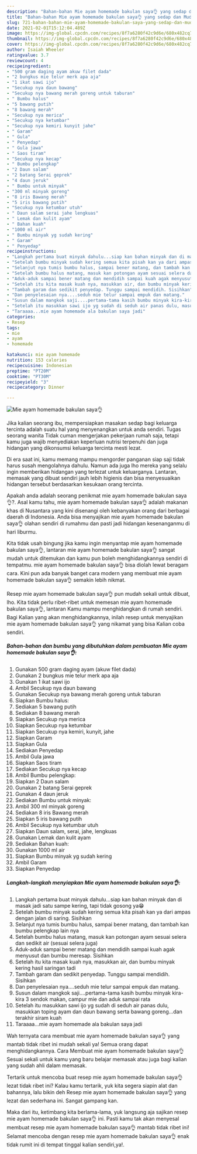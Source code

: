 ```yaml
---
description: "Bahan-bahan Mie ayam homemade bakulan saya👌 yang sedap dan Mudah Dibuat"
title: "Bahan-bahan Mie ayam homemade bakulan saya👌 yang sedap dan Mudah Dibuat"
slug: 721-bahan-bahan-mie-ayam-homemade-bakulan-saya-yang-sedap-dan-mudah-dibuat
date: 2021-02-01T15:12:04.489Z
image: https://img-global.cpcdn.com/recipes/8f7a6280f42c9d6e/680x482cq70/mie-ayam-homemade-bakulan-saya👌-foto-resep-utama.jpg
thumbnail: https://img-global.cpcdn.com/recipes/8f7a6280f42c9d6e/680x482cq70/mie-ayam-homemade-bakulan-saya👌-foto-resep-utama.jpg
cover: https://img-global.cpcdn.com/recipes/8f7a6280f42c9d6e/680x482cq70/mie-ayam-homemade-bakulan-saya👌-foto-resep-utama.jpg
author: Isaiah Wheeler
ratingvalue: 3.7
reviewcount: 4
recipeingredient:
- "500 gram daging ayam akuw filet dada"
- "2 bungkus mie telur merk apa aja"
- "1 ikat sawi ijo"
- "Secukup nya daun bawang"
- "Secukup nya bawang merah goreng untuk taburan"
- " Bumbu halus"
- "5 bawang putih"
- "8 bawang merah"
- "Secukup nya merica"
- "Secukup nya ketumbar"
- "Secukup nya kemiri kunyit jahe"
- " Garam"
- " Gula"
- " Penyedap"
- " Gula jawa"
- " Saos tiram"
- "Secukup nya kecap"
- " Bumbu pelengkap"
- "2 Daun salam"
- "2 batang Serai geprek"
- "4 daun jeruk"
- " Bumbu untuk minyak"
- "300 ml minyak goreng"
- "8 iris Bawang merah"
- "5 iris bawang putih"
- "Secukup nya ketumbar utuh"
- " Daun salam serai jahe lengkuas"
- " Lemak dan kulit ayam"
- " Bahan kuah"
- "1000 ml air"
- " Bumbu minyak yg sudah kering"
- " Garam"
- " Penyedap"
recipeinstructions:
- "Langkah pertama buat minyak dahulu...siap kan bahan minyak dan di masak jadi satu sampe kering, tapi tidak gosong ya😁"
- "Setelah bumbu minyak sudah kering semua kita pisah kan ya dari ampas dengan jalan di saring. Sisihkan"
- "Selanjut nya tumis bumbu halus, sampai bener matang, dan tambah kan bumbu pelengkap lain nya"
- "Setelah bumbu halus matang, masuk kan potongan ayam sesuai selera dan sedikit air (sesuai selera juga)"
- "Aduk-aduk sampai bener matang dan mendidih sampai kuah agak menyusut dan bumbu meresap. Sisihkan"
- "Setelah itu kita masak kuah nya, masukkan air, dan bumbu minyak kering hasil saringan tadi"
- "Tambah garam dan sedikit penyedap. Tunggu sampai mendidih. Sisihkan"
- "Dan penyelesaian nya....seduh mie telur sampai empuk dan matang."
- "Susun dalam mangkok saji....pertama-tama kasih bumbu minyak kira-kira 3 sendok makan, campur mie dan aduk sampai rata"
- "Setelah itu masukkan sawi ijo yg sudah di seduh air panas dulu, masukkan toping ayam dan daun bawang serta bawang goreng...dan terakhir siram kuah"
- "Taraaaa...mie ayam homemade ala bakulan saya jadi"
categories:
- Resep
tags:
- mie
- ayam
- homemade

katakunci: mie ayam homemade 
nutrition: 153 calories
recipecuisine: Indonesian
preptime: "PT20M"
cooktime: "PT30M"
recipeyield: "3"
recipecategory: Dinner

---
```



![Mie ayam homemade bakulan saya👌](https://img-global.cpcdn.com/recipes/8f7a6280f42c9d6e/680x482cq70/mie-ayam-homemade-bakulan-saya👌-foto-resep-utama.jpg)

Jika kalian seorang ibu, mempersiapkan masakan sedap bagi keluarga tercinta adalah suatu hal yang menyenangkan untuk anda sendiri. Tugas seorang  wanita Tidak cuman mengerjakan pekerjaan rumah saja, tetapi kamu juga wajib menyediakan keperluan nutrisi terpenuhi dan juga hidangan yang dikonsumsi keluarga tercinta mesti lezat.

Di era  saat ini, kamu memang mampu mengorder panganan siap saji tidak harus susah mengolahnya dahulu. Namun ada juga lho mereka yang selalu ingin memberikan hidangan yang terlezat untuk keluarganya. Lantaran, memasak yang dibuat sendiri jauh lebih higienis dan bisa menyesuaikan hidangan tersebut berdasarkan kesukaan orang tercinta. 



Apakah anda adalah seorang penikmat mie ayam homemade bakulan saya👌?. Asal kamu tahu, mie ayam homemade bakulan saya👌 adalah makanan khas di Nusantara yang kini disenangi oleh kebanyakan orang dari berbagai daerah di Indonesia. Anda bisa menyajikan mie ayam homemade bakulan saya👌 olahan sendiri di rumahmu dan pasti jadi hidangan kesenanganmu di hari liburmu.

Kita tidak usah bingung jika kamu ingin menyantap mie ayam homemade bakulan saya👌, lantaran mie ayam homemade bakulan saya👌 sangat mudah untuk ditemukan dan kamu pun boleh menghidangkannya sendiri di tempatmu. mie ayam homemade bakulan saya👌 bisa diolah lewat beragam cara. Kini pun ada banyak banget cara modern yang membuat mie ayam homemade bakulan saya👌 semakin lebih nikmat.

Resep mie ayam homemade bakulan saya👌 pun mudah sekali untuk dibuat, lho. Kita tidak perlu ribet-ribet untuk memesan mie ayam homemade bakulan saya👌, lantaran Kamu mampu menghidangkan di rumah sendiri. Bagi Kalian yang akan menghidangkannya, inilah resep untuk menyajikan mie ayam homemade bakulan saya👌 yang nikamat yang bisa Kalian coba sendiri.

<!--inarticleads1-->

##### Bahan-bahan dan bumbu yang dibutuhkan dalam pembuatan Mie ayam homemade bakulan saya👌:

1. Gunakan 500 gram daging ayam (akuw filet dada)
1. Gunakan 2 bungkus mie telur merk apa aja
1. Gunakan 1 ikat sawi ijo
1. Ambil Secukup nya daun bawang
1. Gunakan Secukup nya bawang merah goreng untuk taburan
1. Siapkan  Bumbu halus:
1. Sediakan 5 bawang putih
1. Sediakan 8 bawang merah
1. Siapkan Secukup nya merica
1. Siapkan Secukup nya ketumbar
1. Siapkan Secukup nya kemiri, kunyit, jahe
1. Siapkan  Garam
1. Siapkan  Gula
1. Sediakan  Penyedap
1. Ambil  Gula jawa
1. Siapkan  Saos tiram
1. Sediakan Secukup nya kecap
1. Ambil  Bumbu pelengkap:
1. Siapkan 2 Daun salam
1. Gunakan 2 batang Serai geprek
1. Gunakan 4 daun jeruk
1. Sediakan  Bumbu untuk minyak:
1. Ambil 300 ml minyak goreng
1. Sediakan 8 iris Bawang merah
1. Siapkan 5 iris bawang putih
1. Ambil Secukup nya ketumbar utuh
1. Siapkan  Daun salam, serai, jahe, lengkuas
1. Gunakan  Lemak dan kulit ayam
1. Sediakan  Bahan kuah:
1. Gunakan 1000 ml air
1. Siapkan  Bumbu minyak yg sudah kering
1. Ambil  Garam
1. Siapkan  Penyedap




<!--inarticleads2-->

##### Langkah-langkah menyiapkan Mie ayam homemade bakulan saya👌:

1. Langkah pertama buat minyak dahulu...siap kan bahan minyak dan di masak jadi satu sampe kering, tapi tidak gosong ya😁
1. Setelah bumbu minyak sudah kering semua kita pisah kan ya dari ampas dengan jalan di saring. Sisihkan
1. Selanjut nya tumis bumbu halus, sampai bener matang, dan tambah kan bumbu pelengkap lain nya
1. Setelah bumbu halus matang, masuk kan potongan ayam sesuai selera dan sedikit air (sesuai selera juga)
1. Aduk-aduk sampai bener matang dan mendidih sampai kuah agak menyusut dan bumbu meresap. Sisihkan
1. Setelah itu kita masak kuah nya, masukkan air, dan bumbu minyak kering hasil saringan tadi
1. Tambah garam dan sedikit penyedap. Tunggu sampai mendidih. Sisihkan
1. Dan penyelesaian nya....seduh mie telur sampai empuk dan matang.
1. Susun dalam mangkok saji....pertama-tama kasih bumbu minyak kira-kira 3 sendok makan, campur mie dan aduk sampai rata
1. Setelah itu masukkan sawi ijo yg sudah di seduh air panas dulu, masukkan toping ayam dan daun bawang serta bawang goreng...dan terakhir siram kuah
1. Taraaaa...mie ayam homemade ala bakulan saya jadi




Wah ternyata cara membuat mie ayam homemade bakulan saya👌 yang mantab tidak ribet ini mudah sekali ya! Semua orang dapat menghidangkannya. Cara Membuat mie ayam homemade bakulan saya👌 Sesuai sekali untuk kamu yang baru belajar memasak atau juga bagi kalian yang sudah ahli dalam memasak.

Tertarik untuk mencoba buat resep mie ayam homemade bakulan saya👌 lezat tidak ribet ini? Kalau kamu tertarik, yuk kita segera siapin alat dan bahannya, lalu bikin deh Resep mie ayam homemade bakulan saya👌 yang lezat dan sederhana ini. Sangat gampang kan. 

Maka dari itu, ketimbang kita berlama-lama, yuk langsung aja sajikan resep mie ayam homemade bakulan saya👌 ini. Pasti kamu tak akan menyesal membuat resep mie ayam homemade bakulan saya👌 mantab tidak ribet ini! Selamat mencoba dengan resep mie ayam homemade bakulan saya👌 enak tidak rumit ini di tempat tinggal kalian sendiri,ya!.

